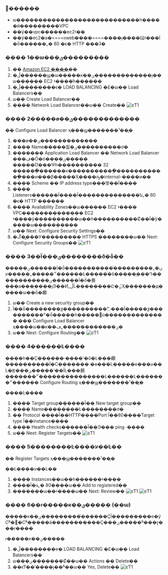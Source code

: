 ### ׼������
- ѡ����������������������������һ�����й���������VPC
- ��ÿ��vpc������ec2ʵ��
- ��ÿ��ec2�а�====װweb����====����ȷ����Щʵ���İ�ȫ������˿� 80 �ϵ� HTTP ���ʡ�

### ���� 1��ѡ���ؾ���������
1. �� [Amazon EC2 ����̨](https://console.aws.amazon.com/ec2/)��
1. �ڵ������ϣ�ѡ�����ĸ��ؾ�������������ȷ��ѡ������ EC2 ʵ����ͬһ������
1. �ڵ��������ϵ� LOAD BALANCING �£�ѡ�� Load Balancers��
1. ѡ�� Create Load Balancer��
1. ���� Network Load Balancer��ѡ�� Create��
     ![ͼƬ1](https://s3.cn-northwest-1.amazonaws.com.cn/aws-quickstart/assets/NLB/NLB-1.png)
### ���� 2�����ø��ؾ�������������

�� Configure Load Balancer ҳ���ϣ�������¹��̡�

1. ���ø��ؾ�������������
1. ���� Name�����븺�ؾ����������ơ�
1. ������� Application Load Balancer �� Network Load Balancer ���ڣ�Ӧ�ó����ؾ����� �����Ʊ���Ψһ���������� 32 ���ַ���ֻ�ܰ�����ĸ�����ַ������ַ������������ַ���ͷ���β�����Ҳ����ԡ�internal-����ͷ��
1. ���� Scheme �� IP address type���뱣��Ĭ��ֵ��
1. ���� Listeners������Ĭ��ֵ��Ĭ��������������ն˿� 80 �ϵ� HTTP ������
1. ���� Availability Zones��ѡ������ EC2 ʵ���� VPC�������������� EC2 ʵ����ÿ����������ѡ��һ����������Ȼ��Ϊ�ÿ�����ѡ����������
1. ѡ�� Next: Configure Security Settings��
1. �ڱ��̳��У��������� HTTPS ��������ѡ�� Next: Configure Security Groups��
     ![ͼƬ1](https://s3.cn-northwest-1.amazonaws.com.cn/aws-quickstart/assets/NLB/NLB-2.png)
### ���� 3��Ϊ���ؾ��������ð�ȫ��

�����ؾ������İ�ȫ�����������ͨ���������˿ں�����״�����˿�����ע��Ŀ�����ͨ�š�����̨���Դ������������ؾ������İ�ȫ�飬���а���ָ����ȷЭ��Ͷ˿ڵĹ��������Ը�⣬Ҳ�������д�����ѡ��ȫ�顣


1. ѡ�� Create a new security group��
1. Ϊ��ȫ��������ƺ����������߱���Ĭ�����ƺ����������°�ȫ�����һ�����򣬸ù��������������͵��� Configure Load Balancer ҳ����ѡ��ĸ��ؾ������������˿ڡ�
1. ѡ�� Next: Configure Routing��
     ![ͼƬ1](https://s3.cn-northwest-1.amazonaws.com.cn/aws-quickstart/assets/NLB/NLB-3.png)
### ���� 4������Ŀ����

����һ��Ҫ������·����ʹ�õ�Ŀ���顣����������Ĭ�Ϲ�������·�ɵ���Ŀ�����е���ע��Ŀ�ꡣ���ؾ�����ʹ��ΪĿ���鶨�������״���������������Ŀ������Ŀ�������״������ Configure Routing ҳ���ϣ�������¹��̡�

����Ŀ����

1. ���� Target group������Ĭ��ֵ New target group��
1. ���� Name��������Ŀ��������ơ�
1. �� Protocol ����Ϊ��HTTP����Port Ϊ��80����Target type Ϊ��instance����
1. ���� Health checks������Ĭ��Э��� ping ·����
1. ѡ�� Next: Register Targets��
     ![ͼƬ1](https://s3.cn-northwest-1.amazonaws.com.cn/aws-quickstart/assets/NLB/NLB-4.png)
### ���� 5��������Ŀ����ע��Ŀ��

�� Register Targets ҳ���ϣ�������¹��̡�

��Ŀ����ע��Ŀ��

1. ���� Instances��ѡ��һ������ʵ����
1. ����Ĭ�϶˿� 80����ѡ�� Add to registered��
1. �������ѡ��ʵ����ѡ�� Next: Review��
     ![ͼƬ1](https://s3.cn-northwest-1.amazonaws.com.cn/aws-quickstart/assets/NLB/NLB-5.png)
	 ![ͼƬ1](https://s3.cn-northwest-1.amazonaws.com.cn/aws-quickstart/assets/NLB/NLB-6.png)
### ���� 6��ɾ�����ĸ��ؾ����� (��ѡ)

�����ĸ��ؾ���������֮������ҪΪ���������е�ÿСʱ�򲿷�Сʱ֧�����á�����������Ҫ���ؾ�����ʱ���ɽ���ɾ����

ɾ�����ĸ��ؾ�����

1. �ڵ��������е� LOAD BALANCING �£�ѡ�� Load Balancers��
1. ѡ���ؾ�������Ȼ��ѡ�� Actions �� Delete��
1. ��ϵͳ��ʾ����ȷ��ʱ��ѡ�� Yes, Delete��
   ![ͼƬ1](https://s3.cn-northwest-1.amazonaws.com.cn/aws-quickstart/assets/NLB/NLB-7.png)
